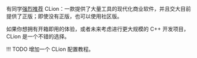 有同学[强烈推荐](https://shuiyuan.sjtu.edu.cn/t/topic/127129/13) CLion：一款提供了大量工具的现代化商业软件，并且交大目前提供了正版；即使没有正版，也可以使用社区版。

如果你想拥有开箱即用的体验，或者未来考虑进行更大规模的 C++ 开发项目，CLion 是一个不错的选择。



!!! TODO
    增加一个 CLion 配置教程。